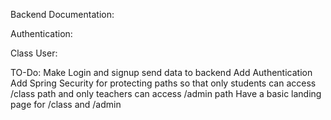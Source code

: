Backend Documentation:

Authentication:

Class User:




TO-Do:
Make Login and signup send data to backend
Add Authentication 
Add Spring Security for protecting paths so that only students can access /class path and only teachers
can access /admin path
Have a basic landing page for /class and /admin
